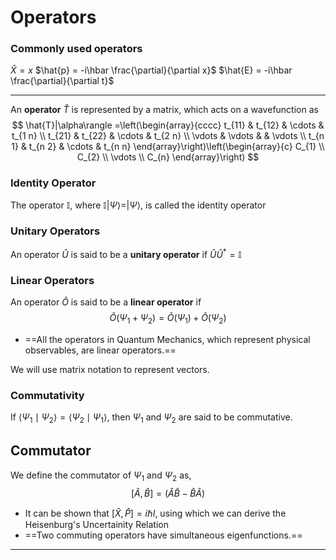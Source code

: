 # Operators
### Commonly used operators
$\hat{X} = x$
$\hat{p} = -i\hbar \frac{\partial}{\partial x}$
$\hat{E} = -i\hbar \frac{\partial}{\partial t}$

---
An **operator** $\hat{T}$ is represented by a matrix, which acts on a wavefunction as
$$
\hat{T}|\alpha\rangle =\left(\begin{array}{cccc}
t_{11} & t_{12} & \cdots & t_{1 n} \\
t_{21} & t_{22} & \cdots & t_{2 n} \\
\vdots & \vdots & & \vdots \\
t_{n 1} & t_{n 2} & \cdots & t_{n n}
\end{array}\right)\left(\begin{array}{c}
C_{1} \\
C_{2} \\
\vdots \\
C_{n}
\end{array}\right)
$$

### Identity Operator
The operator $\mathbb{I}$, where $\mathbb{I}|\Psi\rangle = |\Psi\rangle$, is called the identity operator 

### Unitary Operators
An operator $\hat{U}$ is said to be a **unitary operator** if $\hat{U} \hat{U}^{*} = \mathbb{I}$

### Linear Operators
An operator $\hat{O}$ is said to be a **linear operator** if
$$
\hat{O}(\Psi_1 + \Psi_2) = \hat{O}(\Psi_1) + \hat{O}(\Psi_2)
$$

- ==All the operators in Quantum Mechanics, which represent physical observables, are linear operators.== 

We will use matrix notation to represent vectors.   

### Commutativity
If $\langle \Psi_1 \mid \Psi_2 \rangle = \langle \Psi_2 \mid \Psi_1 \rangle$, then $\Psi_1$ and $\Psi_2$ are said to be commutative.

## Commutator
We define the commutator of $\Psi_1$ and $\Psi_2$ as,
$$
[\hat{A}, \hat{B}] = (\hat{A}\hat{B} - \hat{B}\hat{A})
$$

- It can be shown that $[\hat{X}, \hat{P}] = i\hbar I$, using which we can derive the Heisenburg's Uncertainity Relation
- ==Two commuting operators have simultaneous eigenfunctions.==

---